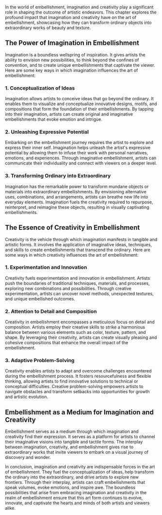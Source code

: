 
In the world of embellishment, imagination and creativity play a significant role in shaping the outcome of artistic endeavors. This chapter explores the profound impact that imagination and creativity have on the art of embellishment, showcasing how they can transform ordinary objects into extraordinary works of beauty and texture.

The Power of Imagination in Embellishment
-----------------------------------------

Imagination is a boundless wellspring of inspiration. It gives artists the ability to envision new possibilities, to think beyond the confines of convention, and to create unique embellishments that captivate the viewer. Here are some key ways in which imagination influences the art of embellishment:

### 1. Conceptualization of Ideas

Imagination allows artists to conceive ideas that go beyond the ordinary. It enables them to visualize and conceptualize innovative designs, motifs, and compositions that form the foundation of their embellishments. By tapping into their imagination, artists can create original and imaginative embellishments that evoke emotion and intrigue.

### 2. Unleashing Expressive Potential

Embarking on the embellishment journey requires the artist to explore and express their inner self. Imagination helps unleash the artist's expressive potential by allowing them to infuse their work with personal narratives, emotions, and experiences. Through imaginative embellishment, artists can communicate their individuality and connect with viewers on a deeper level.

### 3. Transforming Ordinary into Extraordinary

Imagination has the remarkable power to transform mundane objects or materials into extraordinary embellishments. By envisioning alternative uses, combinations, and arrangements, artists can breathe new life into everyday elements. Imagination fuels the creativity required to repurpose, reinterpret, and reimagine these objects, resulting in visually captivating embellishments.

The Essence of Creativity in Embellishment
------------------------------------------

Creativity is the vehicle through which imagination manifests in tangible and artistic forms. It involves the application of imaginative ideas, techniques, and skills to create embellishments that transcend the ordinary. Here are some ways in which creativity influences the art of embellishment:

### 1. Experimentation and Innovation

Creativity fuels experimentation and innovation in embellishment. Artists push the boundaries of traditional techniques, materials, and processes, exploring new combinations and possibilities. Through creative experimentation, artists can uncover novel methods, unexpected textures, and unique embellished outcomes.

### 2. Attention to Detail and Composition

Creativity in embellishment encompasses a meticulous focus on detail and composition. Artists employ their creative skills to strike a harmonious balance between various elements such as color, texture, pattern, and shape. By leveraging their creativity, artists can create visually pleasing and cohesive compositions that enhance the overall impact of the embellishment.

### 3. Adaptive Problem-Solving

Creativity enables artists to adapt and overcome challenges encountered during the embellishment process. It fosters resourcefulness and flexible thinking, allowing artists to find innovative solutions to technical or conceptual difficulties. Creative problem-solving empowers artists to navigate obstacles and transform setbacks into opportunities for growth and artistic evolution.

Embellishment as a Medium for Imagination and Creativity
--------------------------------------------------------

Embellishment serves as a medium through which imagination and creativity find their expression. It serves as a platform for artists to channel their imaginative visions into tangible and tactile forms. The interplay between imagination, creativity, and embellishment gives rise to extraordinary works that invite viewers to embark on a visual journey of discovery and wonder.

In conclusion, imagination and creativity are indispensable forces in the art of embellishment. They fuel the conceptualization of ideas, help transform the ordinary into the extraordinary, and drive artists to explore new frontiers. Through their interplay, artists can craft embellishments that speak volumes, evoke emotions, and inspire awe. The boundless possibilities that arise from embracing imagination and creativity in the realm of embellishment ensure that this art form continues to evolve, innovate, and captivate the hearts and minds of both artists and viewers alike.
